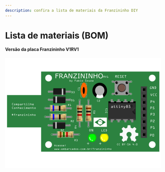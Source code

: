 ```yaml
---
description: confira a lista de materiais da Franzininho DIY
---
```


# Lista de materiais \(BOM\)

#### Versão da placa Franzininho V1RV1

![](../.gitbook/assets/image.png)

